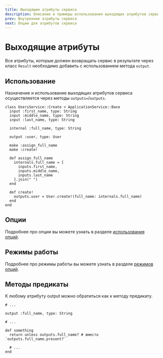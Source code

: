 ```yaml
---
title: Выходящие атрибуты сервиса
description: Описание и примеры использования выходящих атрибутов сервиса
prev: Внутренние атрибуты сервиса
next: Опции для атрибутов сервиса
---
```


# Выходящие атрибуты

Все атрибуты, которые должен возвращать сервис в результате через класс `Result`
необходимо добавить с использованием метода `output`.

## Использование

Назначение и использование выходящих атрибутов сервиса осуществляется через методы `outputs=`/`outputs`.

```ruby{8,22}
class UsersService::Create < ApplicationService::Base
  input :first_name, type: String
  input :middle_name, type: String
  input :last_name, type: String

  internal :full_name, type: String

  output :user, type: User

  make :assign_full_name
  make :create!

  def assign_full_name
    internals.full_name = [
      inputs.first_name,
      inputs.middle_name,
      inputs.last_name
    ].join(" ")
  end

  def create!
    outputs.user = User.create!(full_name: internals.full_name)
  end
end
```

## Опции

Подробнее про опции вы можете узнать в разделе [использования опций](../options/usage).

## Режимы работы

Подробнее про режимы работы вы можете узнать в разделе [режимов опций](../options/modes).

## Методы предикаты

К любому атрибуту output можно обратиться как к методу предикату.


```ruby{8}
# ...

output :full_name, type: String

# ...

def something
  return unless outputs.full_name? # вместо `outputs.full_name.present?`
  
  # ...
end
```

